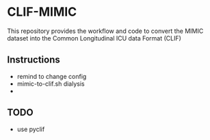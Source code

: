 # CLIF-MIMIC
This repository provides the workflow and code to convert the MIMIC dataset into the Common Longitudinal ICU data Format (CLIF) 

## Instructions
- remind to change config
- mimic-to-clif.sh dialysis
- 

## TODO
- use pyclif 